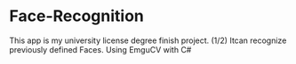 # Face-Recognition
This app is my university license degree finish project. (1/2)
Itcan recognize previously defined Faces. Using EmguCV with C#

